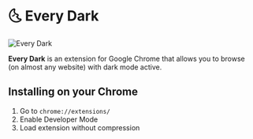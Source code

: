 # 🌜 Every Dark
![Every Dark](https://i.pinimg.com/564x/e7/5b/9f/e75b9f093f1cb9f94b6b87e0d69a49b7.jpg)

**Every Dark** is an extension for Google Chrome that allows you to browse (on almost any website) with dark mode active.

## Installing on your Chrome
1. Go to `chrome://extensions/`
2. Enable Developer Mode
3. Load extension without compression
